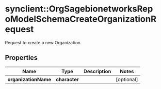 # synclient::OrgSagebionetworksRepoModelSchemaCreateOrganizationRequest

Request to create a new Organization.

## Properties
Name | Type | Description | Notes
------------ | ------------- | ------------- | -------------
**organizationName** | **character** |  | [optional] 


